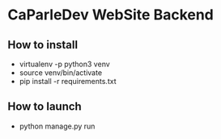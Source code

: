 # CaParleDev WebSite Backend

## How to install

- virtualenv -p python3 venv
- source venv/bin/activate
- pip install -r requirements.txt

## How to launch

- python manage.py run
